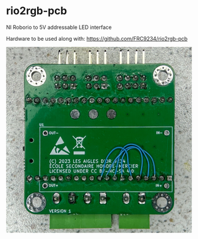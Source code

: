 # rio2rgb-pcb
NI Roborio to 5V addressable LED interface

Hardware to be used along with: https://github.com/FRC9234/rio2rgb-pcb


![alt text](assemblyPictures/rio2pwmv1backassembled.jpg?raw=true|width=250)
